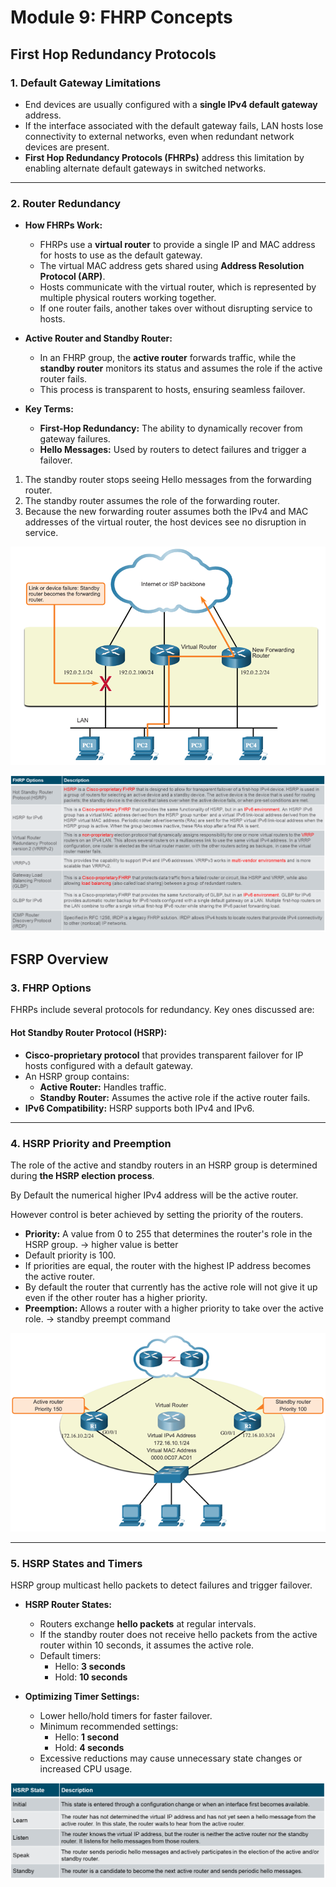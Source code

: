 # Module 9: FHRP Concepts

## First Hop Redundancy Protocols

### **1. Default Gateway Limitations**

- End devices are usually configured with a **single IPv4 default gateway** address.
- If the interface associated with the default gateway fails, LAN hosts lose connectivity to external networks, even when redundant network devices are present.
- **First Hop Redundancy Protocols (FHRPs)** address this limitation by enabling alternate default gateways in switched networks.

---

### **2. Router Redundancy**

- **How FHRPs Work:**

  - FHRPs use a **virtual router** to provide a single IP and MAC address for hosts to use as the default gateway.
  - The virtual MAC address gets shared using **Address Resolution Protocol (ARP)**.
  - Hosts communicate with the virtual router, which is represented by multiple physical routers working together.
  - If one router fails, another takes over without disrupting service to hosts.

- **Active Router and Standby Router:**

  - In an FHRP group, the **active router** forwards traffic, while the **standby router** monitors its status and assumes the role if the active router fails.
  - This process is transparent to hosts, ensuring seamless failover.

- **Key Terms:**
  - **First-Hop Redundancy:** The ability to dynamically recover from gateway failures.
  - **Hello Messages:** Used by routers to detect failures and trigger a failover.

1. The standby router stops seeing Hello messages from the forwarding router.
2. The standby router assumes the role of the forwarding router.
3. Because the new forwarding router assumes both the IPv4 and MAC addresses of the virtual router, the host devices see no disruption in service.

![alt text](image.png)

![alt text](image-1.png)

## FSRP Overview

### **3. FHRP Options**

FHRPs include several protocols for redundancy. Key ones discussed are:

#### **Hot Standby Router Protocol (HSRP):**

- **Cisco-proprietary protocol** that provides transparent failover for IP hosts configured with a default gateway.
- An HSRP group contains:
  - **Active Router:** Handles traffic.
  - **Standby Router:** Assumes the active role if the active router fails.
- **IPv6 Compatibility:** HSRP supports both IPv4 and IPv6.

---

### **4. HSRP Priority and Preemption**

The role of the active and standby routers in an HSRP group is determined during **the HSRP election process**.

By Default the numerical higher IPv4 address will be the active router.

However control is beter achieved by setting the priority of the routers.

- **Priority:** A value from 0 to 255 that determines the router's role in the HSRP group. -> higher value is better
- Default priority is 100.
- If priorities are equal, the router with the highest IP address becomes the active router.
- By default the router that currently has the active role will not give it up even if the other router has a higher priority.
- **Preemption:** Allows a router with a higher priority to take over the active role. -> standby preempt command

![alt text](image-2.png)

---

### **5. HSRP States and Timers**

HSRP group multicast hello packets to detect failures and trigger failover.

- **HSRP Router States:**
  - Routers exchange **hello packets** at regular intervals.
  - If the standby router does not receive hello packets from the active router within 10 seconds, it assumes the active role.
  - Default timers:
    - Hello: **3 seconds**
    - Hold: **10 seconds**
- **Optimizing Timer Settings:**

  - Lower hello/hold timers for faster failover.
  - Minimum recommended settings:
    - Hello: **1 second**
    - Hold: **4 seconds**
  - Excessive reductions may cause unnecessary state changes or increased CPU usage.

![alt text](image-3.png)
